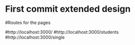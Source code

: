 # First commit extended design

#Routes for the pages 

#http://localhost:3000/
#http://localhost:3000/students
#http://localhost:3000/single
